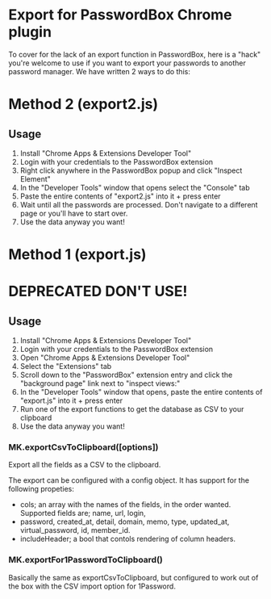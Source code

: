 # Export for PasswordBox Chrome plugin
To cover for the lack of an export function in PasswordBox, here is a "hack" you're welcome to use if you want to export your passwords to another password manager. We have written 2 ways to do this:

# Method 2 (export2.js)

## Usage
1. Install "Chrome Apps & Extensions Developer Tool"
2. Login with your credentials to the PasswordBox extension
3. Right click anywhere in the PasswordBox popup and click "Inspect Element"
4. In the "Developer Tools" window that opens select the "Console" tab
6. Paste the entire contents of "export2.js" into it + press enter
8. Wait until all the passwords are processed. Don't navigate to a different page or you'll have to start over.
9. Use the data anyway you want!


# Method 1 (export.js)
# DEPRECATED DON'T USE!

## Usage
1. Install "Chrome Apps & Extensions Developer Tool"
2. Login with your credentials to the PasswordBox extension
3. Open "Chrome Apps & Extensions Developer Tool"
4. Select the "Extensions" tab
5. Scroll down to the "PasswordBox" extension entry and click the "background page" link next to "inspect views:"
6. In the "Developer Tools" window that opens, paste the entire contents of "export.js" into it + press enter
7. Run one of the export functions to get the database as CSV to your clipboard
8. Use the data anyway you want!

### MK.exportCsvToClipboard([options])

Export all the fields as a CSV to the clipboard.

The export can be configured with a config object. It has support for the following propeties:
  - cols; an array with the names of the fields, in the order wanted. Supported fields are; name, url, login,
  - password, created_at, detail, domain, memo, type, updated_at, virtual_password, id, member_id.
  - includeHeader; a bool that contols rendering of column headers.

### MK.exportFor1PasswordToClipboard()

Basically the same as exportCsvToClipboard, but configured to work out of the box with the CSV import option for 1Password.
